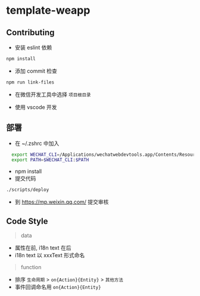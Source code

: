 # template-weapp

## Contributing

- 安装 eslint 依赖

```sh
npm install
```

- 添加 commit 检查

```sh
npm run link-files
```

- 在微信开发工具中选择 `项目根目录`

- 使用 vscode 开发

## 部署

- 在 ~/.zshrc 中加入

```bash
  export WECHAT_CLI=/Applications/wechatwebdevtools.app/Contents/Resources/app.nw/bin
  export PATH=$WECHAT_CLI:$PATH
```

- npm install
- 提交代码

```sh
./scripts/deploy
```

- 到 https://mp.weixin.qq.com/ 提交审核

## Code Style

> data
- 属性在前, i18n text 在后
- i18n text 以 xxxText 形式命名

> function
- 排序 `生命周期` > `on{Action}{Entity}` >  `其他方法`
- 事件回调命名用 `on{Action}{Entity}`

